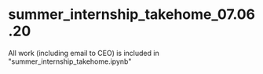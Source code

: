 # summer_internship_takehome_07.06.20

All work (including email to CEO) is included in "summer_internship_takehome.ipynb"
